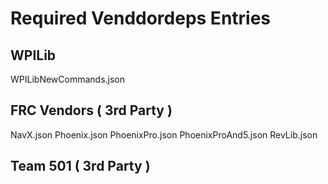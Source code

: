 # Required Venddordeps Entries

## WPILib 
WPILibNewCommands.json

## FRC Vendors ( 3rd Party )
NavX.json
Phoenix.json
PhoenixPro.json
PhoenixProAnd5.json
RevLib.json

## Team 501 ( 3rd Party )
